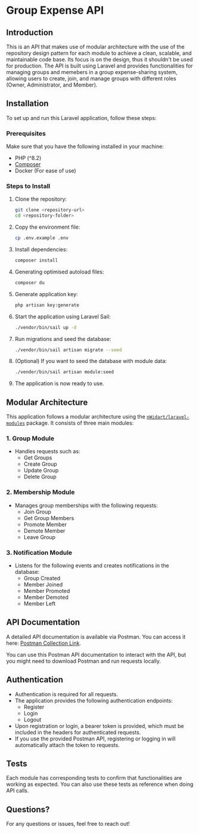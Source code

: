 # Group Expense API

## Introduction

This is an API that makes use of modular architecture with the use of the repository design pattern for each module to achieve a clean, scalable, and maintainable code base. Its focus is on the design, thus it shouldn't be used for production. The API is built using Laravel and provides functionalities for managing groups and memebers in a group expense-sharing system, allowing users to create, join, and manage groups with different roles (Owner, Administrator, and Member).

## Installation

To set up and run this Laravel application, follow these steps:

### Prerequisites

Make sure that you have the following installed in your machine:

- PHP (^8.2)
- [Composer](https://getcomposer.org/)
- Docker (For ease of use)

### Steps to Install

1. Clone the repository:
   ```bash
   git clone <repository-url>
   cd <repository-folder>
   ```
2. Copy the environment file:
   ```bash
   cp .env.example .env
   ```
3. Install dependencies:
   ```bash
   composer install
   ```
4. Generating optimised autoload files:
   ```bash
   composer du
   ```
5. Generate application key:
   ```bash
   php artisan key:generate
   ```
6. Start the application using Laravel Sail:
   ```bash
   ./vendor/bin/sail up -d
   ```
7. Run migrations and seed the database:
   ```bash
   ./vendor/bin/sail artisan migrate --seed
   ```
8. (Optional) If you want to seed the database with module data:
   ```bash
   ./vendor/bin/sail artisan module:seed
   ```
9. The application is now ready to use.

## Modular Architecture

This application follows a modular architecture using the [`nWidart/laravel-modules`](https://github.com/nWidart/laravel-modules) package. It consists of three main modules:

### 1. Group Module
- Handles requests such as:
  - Get Groups
  - Create Group
  - Update Group
  - Delete Group

### 2. Membership Module
- Manages group memberships with the following requests:
  - Join Group
  - Get Group Members
  - Promote Member
  - Demote Member
  - Leave Group

### 3. Notification Module
- Listens for the following events and creates notifications in the database:
  - Group Created
  - Member Joined
  - Member Promoted
  - Member Demoted
  - Member Left

## API Documentation

A detailed API documentation is available via Postman. You can access it here:
[Postman Collection Link](https://www.postman.com/interstellar-flare-319171/workspace/group-expense-api-documentation/folder/3529449-066d457c-02cf-4aac-98ce-f55f53b13ef1?action=share&creator=3529449&ctx=documentation).

You can use this Postman API documentation to interact with the API, but you might need to download Postman and run requests locally.

## Authentication

- Authentication is required for all requests.
- The application provides the following authentication endpoints:
  - Register
  - Login
  - Logout
- Upon registration or login, a bearer token is provided, which must be included in the headers for authenticated requests.
- If you use the provided Postman API, registering or logging in will automatically attach the token to requests.

## Tests

Each module has corresponding tests to confirm that functionalities are working as expected. You can also use these tests as reference when doing API calls.

## Questions?

For any questions or issues, feel free to reach out!

